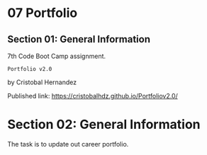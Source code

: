 # 07 Portfolio
## Section 01: General Information
7th Code Boot Camp assignment.

`Portfolio v2.0`

by Cristobal Hernandez

Published link: https://cristobalhdz.github.io/Portfoliov2.0/

# Section 02: General Information
The task is to update out career portfolio.